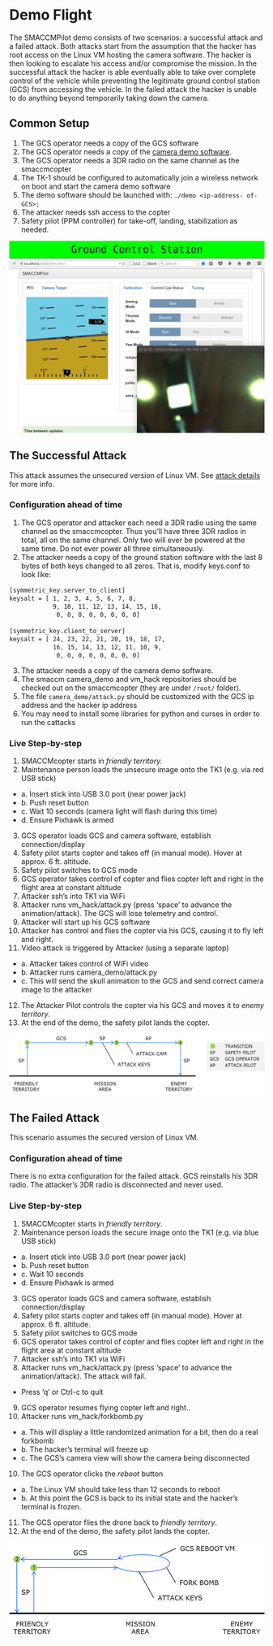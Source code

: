 # Demo Flight

The SMACCMPilot demo consists of two scenarios: a successful attack and
a failed attack. Both attacks start from the assumption that the hacker has root access on the
Linux VM hosting the camera software. The hacker is then looking to escalate his access and/or
compromise the mission. In the successful attack the hacker is able eventually able to take over
complete control of the vehicle while preventing the legitimate ground control station (GCS) from
accessing the vehicle. In the failed attack the hacker is unable to do anything beyond
temporarily taking down the camera.



## Common Setup

1. The GCS operator needs a copy of the GCS software
2. The GCS operator needs a copy of the [camera demo software][camera_sw].
3. The GCS operator needs a 3DR radio on the same channel as the smaccmcopter
4. The TK-1 should be configured to automatically join a wireless network on boot and start the camera demo software
5. The demo software should be launched with: `./demo <ip-address- of-GCS>;`
7. The attacker needs ssh access to the copter
8. Safety pilot (PPM controller) for take-off, landing, stabilization as needed.

![Friendly GCS](/images/gcs_good.png)

[camera_sw]: https://github.com/smaccm/camera_demo



## The Successful Attack

This attack assumes the unsecured version of Linux VM. See [attack details][attack] for more info.

[attack]: attack_details.html

### Configuration ahead of time

1. The GCS operator and attacker each need a 3DR radio using the same channel as the smaccmcopter. Thus you’ll have three 3DR radios in total, all on the same channel. Only two will ever be powered at the same time. Do not ever power all three simultaneously.
2. The attacker needs a copy of the ground station software with the last 8 bytes of both keys changed to all zeros. That is, modify keys.conf to look like:

```
[symmetric_key.server_to_client]
keysalt = [ 1, 2, 3, 4, 5, 6, 7, 8,
            9, 10, 11, 12, 13, 14, 15, 16,
             0, 0, 0, 0, 0, 0, 0, 0]

[symmetric_key.client_to_server]
keysalt = [ 24, 23, 22, 21, 20, 19, 18, 17,
            16, 15, 14, 13, 12, 11, 10, 9,
             0, 0, 0, 0, 0, 0, 0, 0]
```

3. The attacker needs a copy of the camera demo software.
4. The smaccm camera_demo and vm_hack repositories should be checked out on the smaccmcopter (they are under `/root/` folder).
5. The file `camera_demo/attack.py` should be customized with the GCS ip address and the hacker ip address
6. You may need to install some libraries for python and curses in order to run the cattacks


### Live Step-by-step

1. SMACCMcopter starts in *friendly territory.*
2. Maintenance person loads the unsecure image onto the TK1 (e.g. via red USB stick)
  * a. Insert stick into USB 3.0 port (near power jack)
  * b. Push reset button
  * c. Wait 10 seconds (camera light will flash during this time)
  * d. Ensure Pixhawk is armed
3. GCS operator loads GCS and camera software, establish connection/display
4. Safety pilot starts copter and takes off (in manual mode).  Hover at approx. 6 ft. altitude. 
5. Safety pilot switches to GCS mode
6. GCS operator takes control of copter and flies copter left and right in the flight area at constant altitude
7. Attacker ssh’s into TK1 via WiFi
8. Attacker runs vm_hack/attack.py (press ‘space’ to advance the animation/attack). The GCS will lose telemetry and control.
9. Attacker will start up his GCS software
10. Attacker has control and flies the copter via his GCS, causing it to fly left and right. 
11. Video attack is triggered by Attacker (using a separate laptop)
  * a. Attacker takes control of WiFi video
  * b. Attacker runs camera_demo/attack.py
  * c. This will send the skull animation to the GCS and send correct camera image to the attacker
12. The Attacker Pilot controls the copter via his GCS and moves it to *enemy territory*.
13. At the end of the demo, the safety pilot lands the copter.


![Flight path during successfull attack](/images/attack.png)



## The Failed Attack

This scenario assumes the secured version of Linux VM.


### Configuration ahead of time

There is no extra configuration for the failed attack. GCS reinstalls his 3DR radio.  The attacker’s 3DR radio is disconnected and never used.


### Live Step-by-step

1. SMACCMcopter starts in *friendly territory*.
2. Maintenance person loads the secure image onto the TK1 (e.g. via blue USB stick)
  * a. Insert stick into USB 3.0 port (near power jack)
  * b. Push reset button
  * c. Wait 10 seconds
  * d. Ensure Pixhawk is armed
3. GCS operator loads GCS and camera software, establish connection/display
4. Safety pilot starts copter and takes off (in manual mode).  Hover at approx. 6 ft. altitude. 
5. Safety pilot switches to GCS mode
6. GCS operator takes control of copter and flies copter left and right in the flight area at constant altitude
7. Attacker ssh’s into TK1 via WiFi
8. Attacker runs vm_hack/attack.py (press ‘space’ to advance the animation/attack). The attack will fail. 
  * Press ‘q’ or Ctrl-c to quit
9. GCS operator resumes flying copter left and right.. 
10. Attacker runs vm_hack/forkbomb.py
  * a. This will display a little randomized animation for a bit, then do a real forkbomb
  * b. The hacker’s terminal will freeze up
  * c. The GCS’s camera view will show the camera being disconnected
10. The GCS operator clicks the *reboot* button
  * a. The Linux VM should take less than 12 seconds to reboot
  * b. At this point the GCS is back to its initial state and the hacker’s terminal is frozen.
11. The GCS operator flies the drone back to *friendly territory*.
12. At the end of the demo, the safety pilot lands the copter.


![Flight path during unsuccessfull attack](/images/defend.png)

